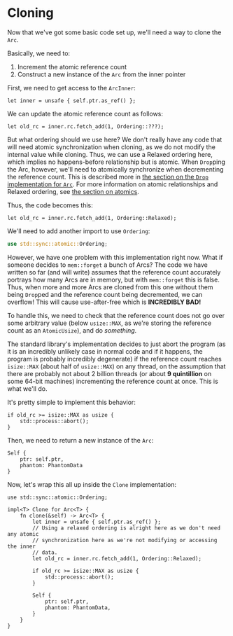 # Cloning

Now that we've got some basic code set up, we'll need a way to clone the `Arc`.

Basically, we need to:

1. Increment the atomic reference count
2. Construct a new instance of the `Arc` from the inner pointer

First, we need to get access to the `ArcInner`:

<!-- ignore: simplified code -->
```rust,ignore
let inner = unsafe { self.ptr.as_ref() };
```

We can update the atomic reference count as follows:

<!-- ignore: simplified code -->
```rust,ignore
let old_rc = inner.rc.fetch_add(1, Ordering::???);
```

But what ordering should we use here? We don't really have any code that will
need atomic synchronization when cloning, as we do not modify the internal value
while cloning. Thus, we can use a Relaxed ordering here, which implies no
happens-before relationship but is atomic. When `Drop`ping the Arc, however,
we'll need to atomically synchronize when decrementing the reference count. This
is described more in [the section on the `Drop` implementation for
`Arc`](arc-drop.md). For more information on atomic relationships and Relaxed
ordering, see [the section on atomics](../atomics/atomics.md).

Thus, the code becomes this:

<!-- ignore: simplified code -->
```rust,ignore
let old_rc = inner.rc.fetch_add(1, Ordering::Relaxed);
```

We'll need to add another import to use `Ordering`:

```rust
use std::sync::atomic::Ordering;
```

However, we have one problem with this implementation right now. What if someone
decides to `mem::forget` a bunch of Arcs? The code we have written so far (and
will write) assumes that the reference count accurately portrays how many Arcs
are in memory, but with `mem::forget` this is false. Thus, when more and more
Arcs are cloned from this one without them being `Drop`ped and the reference
count being decremented, we can overflow! This will cause use-after-free which
is **INCREDIBLY BAD!**

To handle this, we need to check that the reference count does not go over some
arbitrary value (below `usize::MAX`, as we're storing the reference count as an
`AtomicUsize`), and do *something*.

The standard library's implementation decides to just abort the program (as it
is an incredibly unlikely case in normal code and if it happens, the program is
probably incredibly degenerate) if the reference count reaches `isize::MAX`
(about half of `usize::MAX`) on any thread, on the assumption that there are
probably not about 2 billion threads (or about **9 quintillion** on some 64-bit
machines) incrementing the reference count at once. This is what we'll do.

It's pretty simple to implement this behavior:

<!-- ignore: simplified code -->
```rust,ignore
if old_rc >= isize::MAX as usize {
    std::process::abort();
}
```

Then, we need to return a new instance of the `Arc`:

<!-- ignore: simplified code -->
```rust,ignore
Self {
    ptr: self.ptr,
    phantom: PhantomData
}
```

Now, let's wrap this all up inside the `Clone` implementation:

<!-- ignore: simplified code -->
```rust,ignore
use std::sync::atomic::Ordering;

impl<T> Clone for Arc<T> {
    fn clone(&self) -> Arc<T> {
        let inner = unsafe { self.ptr.as_ref() };
        // Using a relaxed ordering is alright here as we don't need any atomic
        // synchronization here as we're not modifying or accessing the inner
        // data.
        let old_rc = inner.rc.fetch_add(1, Ordering::Relaxed);

        if old_rc >= isize::MAX as usize {
            std::process::abort();
        }

        Self {
            ptr: self.ptr,
            phantom: PhantomData,
        }
    }
}
```
